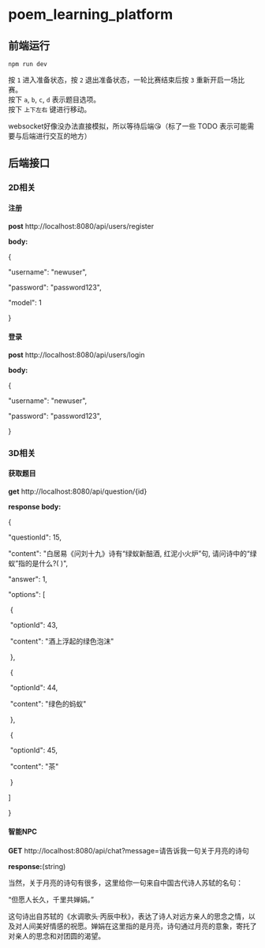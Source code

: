 # poem_learning_platform

## 前端运行
`npm run dev`

按 `1` 进入准备状态，按 `2` 退出准备状态，一轮比赛结束后按 `3` 重新开启一场比赛。  
按下 `a`, `b`, `c`, `d` 表示题目选项。  
按下 `上下左右` 键进行移动。  

websocket好像没办法直接模拟，所以等待后端😘（标了一些 TODO 表示可能需要与后端进行交互的地方）



## 后端接口

### 2D相关

#### 注册

**post** http://localhost:8080/api/users/register

**body:**

{

 "username": "newuser",

 "password": "password123",

 "model": 1

}

#### 登录

**post** http://localhost:8080/api/users/login

**body:**

{

 "username": "newuser",

 "password": "password123",

}

### 3D相关

#### 获取题目

**get** http://localhost:8080/api/question/{id}

**response body:**

{

  "questionId": 15,

  "content": "白居易《问刘十九》诗有“绿蚁新醅酒, 红泥小火炉”句, 请问诗中的“绿蚁”指的是什么?(  )",

  "answer": 1,

  "options": [

​    {

​      "optionId": 43,

​      "content": "酒上浮起的绿色泡沫"

​    },

​    {

​      "optionId": 44,

​      "content": "绿色的蚂蚁"

​    },

​    {

​      "optionId": 45,

​      "content": "茶"

​    }

  ]

}

#### 智能NPC

**GET** http://localhost:8080/api/chat?message=请告诉我一句关于月亮的诗句

**response:**(string)

当然，关于月亮的诗句有很多，这里给你一句来自中国古代诗人苏轼的名句：

“但愿人长久，千里共婵娟。”

这句诗出自苏轼的《水调歌头·丙辰中秋》，表达了诗人对远方亲人的思念之情，以及对人间美好情感的祝愿。婵娟在这里指的是月亮，诗句通过月亮的意象，寄托了对亲人的思念和对团圆的渴望。
